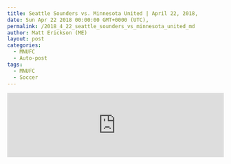 ```yaml
---
title: Seattle Sounders vs. Minnesota United | April 22, 2018,
date: Sun Apr 22 2018 00:00:00 GMT+0000 (UTC),
permalink: /2018_4_22_seattle_sounders_vs_minnesota_united_md 
author: Matt Erickson (ME)
layout: post
categories:
  - MNUFC
  - Auto-post
tags:
  - MNUFC
  - Soccer
---
```

<div class='soccer-video-wrapper'>
<iframe class='soccer-video' width='100%' height='auto' frameborder='0' allowfullscreen src="https://www.mnufc.com/iframe-video?brightcove_id=5774834225001&brightcove_player_id=default&brightcove_account_id=5534894110001"></iframe>
</div>